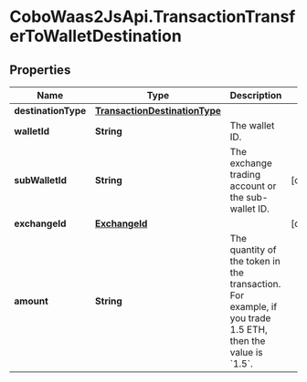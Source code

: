 # CoboWaas2JsApi.TransactionTransferToWalletDestination

## Properties

Name | Type | Description | Notes
------------ | ------------- | ------------- | -------------
**destinationType** | [**TransactionDestinationType**](TransactionDestinationType.md) |  | 
**walletId** | **String** | The wallet ID. | 
**subWalletId** | **String** | The exchange trading account or the sub-wallet ID. | [optional] 
**exchangeId** | [**ExchangeId**](ExchangeId.md) |  | [optional] 
**amount** | **String** | The quantity of the token in the transaction. For example, if you trade 1.5 ETH, then the value is &#x60;1.5&#x60;.  | 


